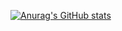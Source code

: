 [![Anurag's GitHub stats](https://github-readme-stats.vercel.app/api?username=wjdgotn77&hide=stars,issues&count_private=true&show_icons=true&theme=nord)](https://github.com/anuraghazra/github-readme-stats)
